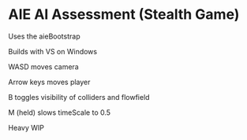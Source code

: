 # AIE AI Assessment (Stealth Game)
Uses the aieBootstrap

Builds with VS on Windows

WASD moves camera

Arrow keys moves player

B toggles visibility of colliders and flowfield

M (held) slows timeScale to 0.5



Heavy WIP
